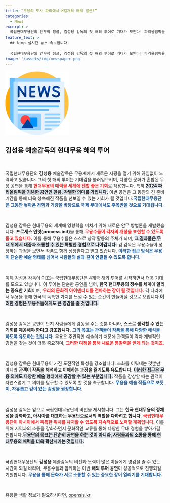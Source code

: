 ```yaml
---
title: “무용의 도시 파리에서 K컬처의 매력 발산!”
categories:
  - News
excerpt: >
  국립현대무용단의 안무작 정글, 김성용 감독의 첫 해외 투어로 기대가 모인다! 파리올림픽을 맞아 유럽 4개국에서 한국 현대무용의 매력을 선보이며 관객들과 특별한 감동을 나눈다. 클릭하여 더 알아보세요!
feature_text: >
  ## kimp 실시간 뉴스 속보입니다.

  국립현대무용단의 안무작 정글, 김성용 감독의 첫 해외 투어로 기대가 모인다! 파리올림픽을 맞아 유럽 4개국에서 한국 현대무용의 매력을 선보이며 관객들과 특별한 감동을 나눈다. 클릭하여 더 알아보세요!
image: '/assets/img/newspaper.png'
---
```


<p><img src="/assets/img/newspaper.png" alt="kimplant 속보" /></p>

<h2 data-ke-size="size26">김성용 예술감독의 현대무용 해외 투어</h2>

<p data-ke-size="size16">&nbsp;</p>

<p>국립현대무용단의 <b>김성용</b> 예술감독은 무용계에서 새로운 지평을 열기 위해 끊임없이 노력하고 있습니다. 그의 첫 해외 투어는 기대감을 불러일으키며, 다양한 문화가 혼합된 무용 공연을 통해 <b><span style="color: #ee2323;">현대무용의 매력을 세계에 전할 좋은 기회</span></b>로 작용합니다. 특히 <b><span style="background-color: #21538527;">2024 파리올림픽을 기념한 공연인 만큼, 각별한 의미를 가집니다.</span></b> 이번 공연은 그 동안의 긴 준비 기간을 통해 더욱 성숙해진 작품을 선보일 수 있는 기회가 될 것입니다.<b><span style="color: #1a5490;">국립현대무용단은 그동안 쌓아온 경험과 기량을 바탕으로 국제 무대에서도 주목받을 것으로 기대됩니다.</span></b></p>

<p data-ke-size="size16">&nbsp;</p>

<p>김성용 감독은 현대무용의 세계에 영향력을 미치기 위해 새로운 안무 방법론을 개발했습니다. <b>프로세스 인잇(process init)</b>을 통해 <b><span style="color: #ee2323;">무용수들이 각자의 개성을 표현할 수 있도록 돕고 있습니다.</span></b> 이를 통해 무용수들은 스스로 창작 활동의 주체가 되며, <b><span style="background-color: #21538527;">그 결과물은 무대 위에서 대중과 소통할 수 있는 특별한 경험으로 나아갑니다.</span></b> 김 감독은 무용수들이 성장하는 과정을 보면서 작품도 함께 성장한다고 믿고 있습니다. <b><span style="color: #1a5490;">이러한 접근 방식은 무용이 단순한 예술 형태를 넘어서 사람들의 삶과 깊이 연결될 수 있도록 합니다.</span></b></p>

<p data-ke-size="size16">&nbsp;</p>

<p>이제 김성용 감독이 이끄는 국립현대무용단은 4개국 해외 투어를 시작하면서 더욱 기대를 모으고 있습니다. 이 투어는 단순한 공연을 넘어, <b>한국 현대무용의 정수를 세계에 알리는 중요한 기회</b>이며, <b><span style="color: #ee2323;">우리의 문화적 아이덴티티를 전파하는 장이 될 것입니다.</span></b> 각 나라에서 무용을 통해 한국의 독특한 가치를 느낄 수 있는 순간이 만들어질 것으로 보입니다.<b><span style="background-color: #21538527;">이러한 경험은 무용수들에게도 큰 영감을 줄 것입니다.</span></b></p>

<p data-ke-size="size16">&nbsp;</p>

<p>김성용 감독은 공연이 단지 사람들에게 감동을 주는 것뿐 아니라, <b>스스로 생각할 수 있는 기회를 제공해야 한다고 강조합니다.</b> <b><span style="color: #1a5490;">그의 목표는 관객들이 작품을 통해 다양한 해석을 하도록 유도하는 것입니다.</span></b> 무용은 주관적인 예술이기 때문에 관객들이 각자 개별적인 경험을 갖는 것이 더욱 중요하며, <b><span style="color: #ee2323;">그러한 여정을 통해 새로운 통찰력을 얻게 되는 것이죠.</span></b></p>

<p data-ke-size="size16">&nbsp;</p>

<p>김성용 감독은 현대무용이 가진 도전적인 특성을 강조합니다. 조화를 이뤄내는 것뿐만 아니라 <b>관객이 작품을 해석하고 이해하는 과정을 즐기도록 유도합니다.</b> <b><span style="background-color: #21538527;">이러한 접근은 무용 외에도 다양한 예술 형태에서 공감할 수 있는 부분입니다.</span></b> 작품을 감상할 때는 관객이 자연스럽게 그 의미를 탐구할 수 있도록 할 것을 촉구합니다. <b><span style="color: #1a5490;">무용을 예술 작품으로 보듯이, 자유롭고 깊이 있는 감상을 권장합니다.</span></b></p>

<p data-ke-size="size16">&nbsp;</p>

<p>김성용 감독은 앞으로 국립현대무용단의 비전을 제시합니다. 그는 <b>한국 현대무용의 정체성을 강화하고, 아시아를 대표하는 무용단으로서의 역할을 다하려고 합니다.</b> <b><span style="color: #ee2323;">국립현대무용단이 아시아에서 독특한 위치를 차지할 수 있도록 지속적으로 노력할 계획입니다.</span></b> 이를 위해 지역과의 소통을 강화하면서 문화적인 교류를 통해 다양한 무대 경험을 쌓아가길 원합니다.<b><span style="background-color: #21538527;">무용단의 목표는 단순히 공연을 하는 것이 아니라, 사람들과의 소통을 통해 현대무용의 매력을 더욱 확산시키는 것입니다.</span></b></p>

<p data-ke-size="size16">&nbsp;</p>

<p>국립현대무용단의 <b>김성용</b> 예술감독의 비전과 노력이 많은 이들에게 영감을 줄 수 있는 시간이 되길 바라며, 무용수들과 함께하는 이번 <b>해외 투어 공연</b>이 성공적으로 진행되길 기원합니다. <b><span style="color: #1a5490;">무용을 통해 문화가 서로 소통할 수 있는 중요한 장이 열리기를 기대합니다.</span></b></p>

<p data-ke-size="size16">&nbsp;</p>
유용한 생활 정보가 필요하시다면, <a href="https://opensis.kr" rel="dofollow">opensis.kr</a>


